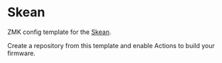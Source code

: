 # Skean

ZMK config template for the [Skean](https://github.com/krikun98/Skean).

Create a repository from this template and enable Actions to build your firmware.

